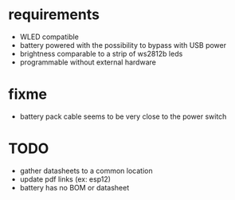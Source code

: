 # requirements

* WLED compatible
* battery powered with the possibility to bypass with USB power
* brightness comparable to a strip of ws2812b leds
* programmable without external hardware

# fixme

* battery pack cable seems to be very close to the power switch

# TODO

* gather datasheets to a common location
* update pdf links (ex: esp12)
* battery has no BOM or datasheet

